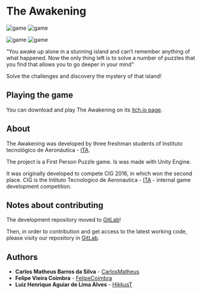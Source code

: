 # The Awakening

![game](https://media.giphy.com/media/8PjJ8tyUVcfucEgZCf/giphy.gif)
![game](https://media.giphy.com/media/5aZWzDSH0vkD76w73c/giphy.gif)

![game](https://media.giphy.com/media/fMB1tSDbahPAmjWNKD/giphy.gif)
![game](https://media.giphy.com/media/1oFpGPpxY1ah0JBe4B/giphy.gif)

“You awake up alone in a stunning island and can’t remember anything of what happened. Now the only thing left is to solve a number of puzzles that you find that allows you to go deeper in your mind" 


Solve the challenges and discovery the mystery of that island!

## Playing the game

You can download and play The Awakening on its [itch.io page](https://carlos-matheus.itch.io/the-awakening).

## About


The Awakening was developed by three freshman students of Instituto tecnológico de Aeronáutica - [ITA](http://www.ita.br/).

The project is a First Person Puzzle game. Is was made with Unity Engine.

It was originally developed to compete CIG 2016, in which won the second place. CIG is the Intituto Tecnologico de Aeronautica - [ITA](http://www.ita.br/) - internal game development competition.


## Notes about contributing

The development repository moved to [GitLab](https://gitlab.com/CarlosMatheus/TheAwakening)!

Then, in order to contribution and get access to the latest working code, please visity our repository in [GitLab](https://gitlab.com/CarlosMatheus/TheAwakening).

## Authors

* **Carlos Matheus Barros da Silva** - [CarlosMatheus](https://github.com/CarlosMatheus)
* **Felipe Vieira Coimbra** - [FelipeCoimbra](https://github.com/FelipeCoimbra)
* **Luiz Henrique Aguiar de Lima Alves** - [HikkusT](https://github.com/HikkusT)


